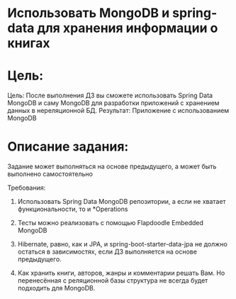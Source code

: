 #  Использовать MongoDB и spring-data для хранения информации о книгах

# Цель:

Цель: После выполнения ДЗ вы сможете использовать Spring Data MongoDB и саму MongoDB для разработки приложений с хранением данных в нереляционной БД.
Результат: Приложение с использованием MongoDB


# Описание задания:
Задание может выполняться на основе предыдущего, а может быть выполнено самостоятельно

Требования:

1. Использовать Spring Data MongoDB репозитории, а если не хватает функциональности, то и *Operations

2. Тесты можно реализовать с помощью Flapdoodle Embedded MongoDB

3. Hibernate, равно, как и JPA, и spring-boot-starter-data-jpa не должно остаться в зависимостях, если ДЗ выполняется на основе предыдущего.

4. Как хранить книги, авторов, жанры и комментарии решать Вам. Но перенесённая с реляционной базы структура не всегда будет подходить для MongoDB.


